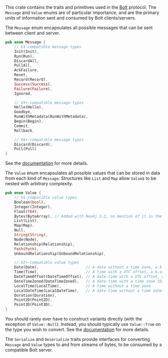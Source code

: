 This crate contains the traits and primitives used in the [Bolt](https://en.wikipedia.org/wiki/Bolt_%28network_protocol%29)
protocol. The `Message` and `Value` enums are of particular importance, and are the primary units of information sent and 
consumed by Bolt clients/servers.

The `Message` enum encapsulates all possible messages that can be sent between client and server.
```rust
pub enum Message {
    // V1-compatible message types
    Init(Init),
    Run(Run),
    DiscardAll,
    PullAll,
    AckFailure,
    Reset,
    Record(Record),
    Success(Success),
    Failure(Failure),
    Ignored,

    // V3+-compatible message types
    Hello(Hello),
    Goodbye,
    RunWithMetadata(RunWithMetadata),
    Begin(Begin),
    Commit,
    Rollback,

    // V4+-compatible message types
    Discard(Discard),
    Pull(Pull)
}
```
See the [documentation](https://docs.rs/bolt-proto/*/bolt_proto/message/enum.Message.html) for more details.

The `Value` enum encapsulates all possible values that can be stored in data from each kind of `Message`. 
Structures like `List` and `Map` allow `Value`s to be nested with arbitrary complexity.
```rust
pub enum Value {
    // V1-compatible value types
    Boolean(bool),
    Integer(Integer),
    Float(f64),
    Bytes(ByteArray), // Added with Neo4j 3.2, no mention of it in the Bolt v1 docs!
    List(List),
    Map(Map),
    Null,
    String(String),
    Node(Node),
    Relationship(Relationship),
    Path(Path),
    UnboundRelationship(UnboundRelationship),

    // V2+-compatible value types
    Date(Date),                     // A date without a time zone, a.k.a. LocalDate
    Time(Time),                     // A time with a UTC offset, a.k.a. OffsetTime
    DateTimeOffset(DateTimeOffset), // A date-time with a UTC offset, a.k.a. OffsetDateTime
    DateTimeZoned(DateTimeZoned),   // A date-time with a time zone ID, a.k.a. ZonedDateTime
    LocalTime(LocalTime),           // A time without a time zone
    LocalDateTime(LocalDateTime),   // A date-time without a time zone
    Duration(Duration),
    Point2D(Point2D),
    Point3D(Point3D),
}
```
You should rarely ever have to construct variants directly (with the exception of `Value::Null`). Instead, you should
typically use `Value::from` on the type you wish to convert.
See the [documentation](https://docs.rs/bolt-proto/*/bolt_proto/value/enum.Value.html) for more details.

The `Serialize` and `Deserialize` traits provide interfaces for converting `Message` and `Value` types to and from 
streams of bytes, to be consumed by a compatible Bolt server.
